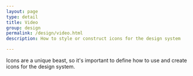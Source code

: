 ```yaml
---
layout: page
type: detail
title: Video
group: design
permalink: /design/video.html
description: How to style or construct icons for the design system

---
```


Icons are a unique beast, so it's important to define how to use and create icons for the design system.

